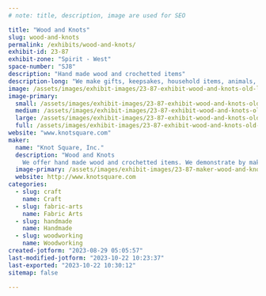 ```yaml
---
# note: title, description, image are used for SEO

title: "Wood and Knots"
slug: wood-and-knots
permalink: /exhibits/wood-and-knots/
exhibit-id: 23-87
exhibit-zone: "Spirit - West"
space-number: "SJ8"
description: "Hand made wood and crochetted items"
description-long: "We make gifts, keepsakes, household items, animals, scarfs, hats and other hand made items for your enjoyment."
image: /assets/images/exhibit-images/23-87-exhibit-wood-and-knots-old-large.jpg
image-primary: 
  small: /assets/images/exhibit-images/23-87-exhibit-wood-and-knots-old-small.jpg
  medium: /assets/images/exhibit-images/23-87-exhibit-wood-and-knots-old-medium.jpg
  large: /assets/images/exhibit-images/23-87-exhibit-wood-and-knots-old-large.jpg
  full: /assets/images/exhibit-images/23-87-exhibit-wood-and-knots-old-full.jpg
website: "www.knotsquare.com"
maker: 
  name: "Knot Square, Inc."
  description: "Wood and Knots 
    We offer hand made wood and crochetted items. We demonstrate by making hand made crochetted animals, hot mits, scarfs. We show participants how a lathe is used to make bowls, gift items, keepsakes and much more. "
  image-primary: /assets/images/exhibit-images/23-87-maker-wood-and-knots-1456230148049-medium.jpg
  website: http://www.knotsquare.com
categories: 
  - slug: craft
    name: Craft
  - slug: fabric-arts
    name: Fabric Arts
  - slug: handmade
    name: Handmade
  - slug: woodworking
    name: Woodworking
created-jotform: "2023-08-29 05:05:57"
last-modified-jotform: "2023-10-22 10:23:37"
last-exported: "2023-10-22 10:30:12"
sitemap: false

---
```

